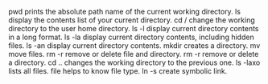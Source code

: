 pwd prints the absolute path name of the current working directory.
ls display the contents list of your current directory.
cd / change the working directory to the user home directory.
ls -l display current directory contents in a long format.
ls -la display current directory contents, including hidden files.
ls -an display current directory contents.
mkdir creates a directory.
mv move files.
rm -r remove or delete file and directory.
rm -r remove or delete a directory.
cd .. changes the working directory to the previous one.
ls -laxo lists all files.
file helps to know file type.
ln -s create symbolic link.
